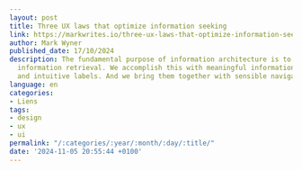 ```yaml
---
layout: post
title: Three UX laws that optimize information seeking
link: https://markwrites.io/three-ux-laws-that-optimize-information-seeking
author: Mark Wyner
published_date: 17/10/2024
description: The fundamental purpose of information architecture is to enable efficient
  information retrieval. We accomplish this with meaningful information structure
  and intuitive labels. And we bring them together with sensible navigation design.
language: en
categories:
- Liens
tags:
- design
- ux
- ui
permalink: "/:categories/:year/:month/:day/:title/"
date: '2024-11-05 20:55:44 +0100'
---
```


